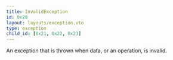 ```yaml
---
title: InvalidException
id: 0x20
layout: layouts/exception.vto
type: exception
child_id: [0x21, 0x22, 0x23]
---
```

An exception that is thrown when data, or an operation, is invalid.
